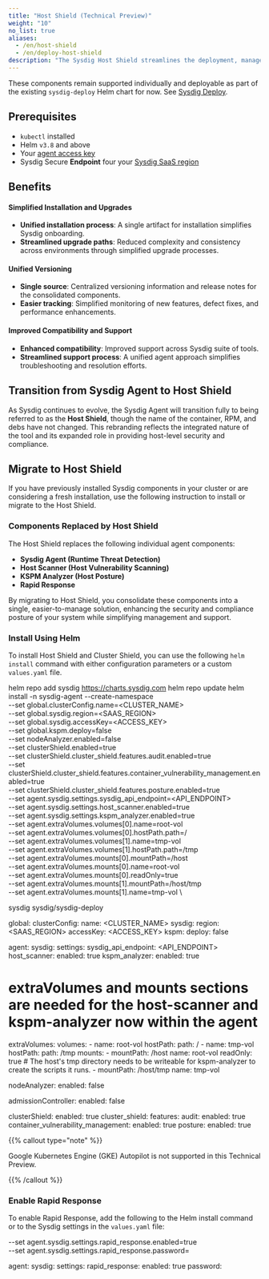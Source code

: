 ```yaml
---
title: "Host Shield (Technical Preview)"
weight: "10"
no_list: true
aliases:
  - /en/host-shield
  - /en/deploy-host-shield
description: "The Sysdig Host Shield streamlines the deployment, management, and configuration of the Sysdig suite of security and compliance tools at the host level. By consolidating multiple agent deployments into a single containerized component, Host Shield simplifies operations for Kubernetes environments to enable you to maintain the security and compliance posture of your system."
---
```


These components remain supported individually and deployable as part of the existing `sysdig-deploy` Helm chart for now. See [Sysdig Deploy](https://charts.sysdig.com/charts/sysdig-deploy/).

## Prerequisites

- `kubectl` installed
- Helm `v3.8` and above
- Your [agent access key](/en/agent-access-key/) 
- Sysdig Secure **Endpoint** four your [Sysdig SaaS region](/en/regions-ranges/)

## Benefits

#### Simplified Installation and Upgrades

- **Unified installation process**: A single artifact for installation simplifies Sysdig onboarding.
- **Streamlined upgrade paths**: Reduced complexity and consistency across environments through simplified upgrade processes.

#### Unified Versioning

- **Single source**: Centralized versioning information and release notes for the consolidated components.
- **Easier tracking**: Simplified monitoring of new features, defect fixes, and performance enhancements.

#### Improved Compatibility and Support

- **Enhanced compatibility**: Improved support across Sysdig suite of tools.
- **Streamlined support process**: A unified agent approach simplifies troubleshooting and resolution efforts.

## Transition from Sysdig Agent to Host Shield

As Sysdig continues to evolve, the Sysdig Agent will transition fully to being referred to as the **Host Shield**, though the name of the container, RPM, and debs have not changed. This rebranding reflects the integrated nature of the tool and its expanded role in providing host-level security and compliance.

## Migrate to Host Shield

If you have previously installed Sysdig components in your cluster or are considering a fresh installation, use the following instruction to install or migrate to the Host Shield. 

### Components Replaced by Host Shield

The Host Shield replaces the following individual agent components:

- **Sysdig Agent (Runtime Threat Detection)**
- **Host Scanner (Host Vulnerability Scanning)**
- **KSPM Analyzer (Host Posture)**
- **Rapid Response**

By migrating to Host Shield, you consolidate these components into a single, easier-to-manage solution, enhancing the security and compliance posture of your system while simplifying management and support.

### Install Using Helm

To install Host Shield and Cluster Shield, you can use the following `helm install` command with either configuration parameters or a custom `values.yaml` file. 


helm repo add sysdig https://charts.sysdig.com
helm repo update
helm install -n sysdig-agent --create-namespace \
  --set global.clusterConfig.name=<CLUSTER_NAME> \
  --set global.sysdig.region=<SAAS_REGION> \
  --set global.sysdig.accessKey=<ACCESS_KEY> \
  --set global.kspm.deploy=false \
  --set nodeAnalyzer.enabled=false \
  --set clusterShield.enabled=true \
  --set clusterShield.cluster_shield.features.audit.enabled=true \
  --set clusterShield.cluster_shield.features.container_vulnerability_management.enabled=true \
  --set clusterShield.cluster_shield.features.posture.enabled=true \
  --set agent.sysdig.settings.sysdig_api_endpoint=<API_ENDPOINT> \
  --set agent.sysdig.settings.host_scanner.enabled=true \
  --set agent.sysdig.settings.kspm_analyzer.enabled=true \
  --set agent.extraVolumes.volumes[0].name=root-vol \
  --set agent.extraVolumes.volumes[0].hostPath.path=/ \
  --set agent.extraVolumes.volumes[1].name=tmp-vol \
  --set agent.extraVolumes.volumes[1].hostPath.path=/tmp \
  --set agent.extraVolumes.mounts[0].mountPath=/host \
  --set agent.extraVolumes.mounts[0].name=root-vol \
  --set agent.extraVolumes.mounts[0].readOnly=true \
  --set agent.extraVolumes.mounts[1].mountPath=/host/tmp \
  --set agent.extraVolumes.mounts[1].name=tmp-vol \

sysdig sysdig/sysdig-deploy


global:
  clusterConfig:
    name: <CLUSTER_NAME>
  sysdig:
    region: <SAAS_REGION>
    accessKey: <ACCESS_KEY>
  kspm:
    deploy: false

agent:
  sysdig:
    settings:
      sysdig_api_endpoint: <API_ENDPOINT>
      host_scanner:
        enabled: true
      kspm_analyzer:
        enabled: true
  # extraVolumes and mounts sections are needed for the host-scanner and kspm-analyzer now within the agent
  extraVolumes:
    volumes:
    - name: root-vol
      hostPath:
        path: /
    - name: tmp-vol
      hostPath:
        path: /tmp
    mounts:
    - mountPath: /host
      name: root-vol
      readOnly: true
    # The host's tmp directory needs to be writeable for kspm-analyzer to create the scripts it runs.
    - mountPath: /host/tmp
      name: tmp-vol

nodeAnalyzer:
  enabled: false

admissionController:
  enabled: false

clusterShield:
  enabled: true
  cluster_shield:
    features:
      audit:
        enabled: true
      container_vulnerability_management:
        enabled: true
      posture:
        enabled: true


{{% callout type="note" %}}

Google Kubernetes Engine (GKE) Autopilot is not supported in this Technical Preview. 

{{% /callout %}}

### Enable Rapid Response

To enable Rapid Response, add the following to the Helm install command or to the Sysdig settings in the `values.yaml` file:


  --set agent.sysdig.settings.rapid_response.enabled=true \
  --set agent.sysdig.settings.rapid_response.password=<rapid-response-password>

agent:
  sysdig:
    settings:
      rapid_response:
        enabled: true
        password: <rapid-response-password>


